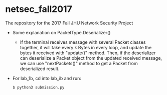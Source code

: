 # netsec_fall2017

The repository for the 2017 Fall JHU Network Security Project

* Some explanation on PacketType.Deserializer()
    * If the terminal receives message with several Packet classes together, it will take every k Bytes in every loop, and update the bytes it received with "update()" method. Then, if the deserializer can deserialize a Packet object from the updated received message, we can use "nextPackets()" method to get a Packet from deserialized result.

* For lab_1b, cd into lab_ib and run:
    ```
    $ python3 submission.py
    ```